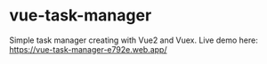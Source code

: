 # vue-task-manager

Simple task manager creating with Vue2 and Vuex. Live demo here: https://vue-task-manager-e792e.web.app/